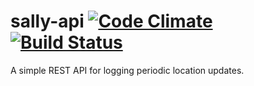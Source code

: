 # sally-api [![Code Climate](https://codeclimate.com/github/Tokenize/sally-api.png)](https://codeclimate.com/github/Tokenize/sally-api) [![Build Status](https://travis-ci.org/Tokenize/sally-api.png)](https://travis-ci.org/Tokenize/sally-api)

A simple REST API for logging periodic location updates.
